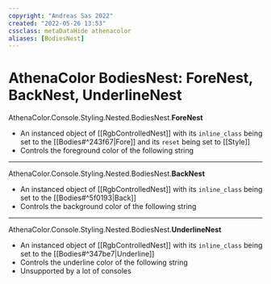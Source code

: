 ```yaml
---
copyright: "Andreas Sas 2022"
created: "2022-05-26 13:53"
cssclass: metaDataHide athenacolor
aliases: [BodiesNest]
---
```

# AthenaColor BodiesNest: ForeNest, BackNest, UnderlineNest
AthenaColor.Console.Styling.Nested.BodiesNest.**ForeNest**
- An instanced object of [[RgbControlledNest]] with its `inline_class` being set to the [[Bodies#^243f67|Fore]] and its `reset` being set to [[Style]]
- Controls the foreground color of the following string

---
AthenaColor.Console.Styling.Nested.BodiesNest.**BackNest**
- An instanced object of [[RgbControlledNest]] with its  `inline_class` being set to the [[Bodies#^5f0193|Back]]
- Controls the background color of the following string

---
AthenaColor.Console.Styling.Nested.BodiesNest.**UnderlineNest**
- An instanced object of [[RgbControlledNest]] with its  `inline_class` being set to the [[Bodies#^347be7|Underline]]
- Controls the underline color of the following string
- Unsupported by a lot of consoles